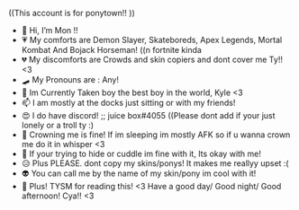 ((This account is for ponytown!! ))
- 🐸 Hi, I’m Mon !!
- 💗 My comforts are Demon Slayer, Skateboreds, Apex Legends, Mortal Kombat And Bojack Horseman! ((n fortnite kinda
- 💔 My discomforts are Crowds and skin copiers and dont cover me Ty!! <3
- 🛹 My Pronouns are : Any!
- 💞️ Im Currently Taken boy the best boy in the world, Kyle <3
- 📫 I am mostly at the docks just sitting or with my friends! 
- 😍 I do have discord! ;; juice box#4055 ((Please dont add if your just lonely or a troll ty :)
- 🎉 Crowning me is fine! If im sleeping im mostly AFK so if u wanna crown me do it in whisper <3
- 🌈 If your trying to hide or cuddle im fine with it, Its okay with me!
- 😥 Plus PLEASE. dont copy my skins/ponys! It makes me reallyy upset :(
- 👽 You can call me by the name of my skin/pony im cool with it!
- 🤗 Plus! TYSM for reading this! <3 Have a good day/ Good night/ Good afternoon! Cya!! <3

